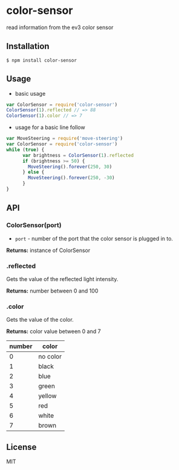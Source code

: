 
# color-sensor

read information from the ev3 color sensor

## Installation

    $ npm install color-sensor

## Usage
- basic usage

```js
var ColorSensor = require('color-sensor')
ColorSensor(1).reflected // => 88
ColorSensor(1).color // => 7
```

- usage for a basic line follow

```js
var MoveSteering = require('move-steering')
var ColorSensor = require('color-sensor')
while (true) {
      var brightness = ColorSensor(1).reflected
      if (brightness >= 50) {
        MoveSteering().forever(250, 30)
      } else {
        MoveSteering().forever(250, -30)
      }
}
```

## API

### ColorSensor(port)

- `port` - number of the port that the color sensor is plugged in to.

**Returns:** instance of ColorSensor

### .reflected
Gets the value of the reflected light intensity.

**Returns:** number between 0 and 100

### .color
Gets the value of the color.

**Returns:** color value between 0 and 7

number | color
---|---
0 | no color
1 | black
2 | blue
3 | green
4 | yellow
5 | red
6 | white
7 | brown

## License

MIT
